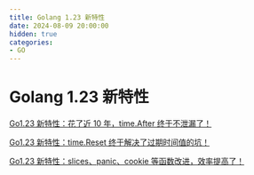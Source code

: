 ```yaml
---
title: Golang 1.23 新特性
date: 2024-08-09 20:00:00
hidden: true
categories:
- GO
---
```

# Golang 1.23 新特性

[Go1.23 新特性：花了近 10 年，time.After 终于不泄漏了！](https://mp.weixin.qq.com/s/Qcpj7TqMeOwCs--59kD3Kw)

[Go1.23 新特性：time.Reset 终于解决了过期时间值的坑！](https://mp.weixin.qq.com/s/NijdOmdfKGLJowhbe9yqPg)

[Go1.23 新特性：slices、panic、cookie 等函数改进，效率提高了！](https://mp.weixin.qq.com/s/z5G7woc8_Rw2EKFWPxld_Q)